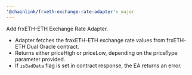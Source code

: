 ```yaml
---
'@chainlink/frxeth-exchange-rate-adapter': major
---
```


Add frxETH-ETH Exchange Rate Adapter.

- Adapter fetches the fraxETH-ETH exchange rate values from frxETH-ETH Dual Oracle contract.
- Returns either priceHigh or priceLow, depending on the priceType parameter provided.
- If `isBadData` flag is set in contract response, the EA returns an error.
